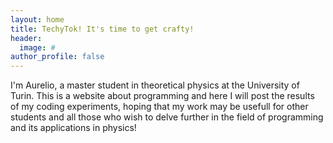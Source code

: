 ```yaml
---
layout: home
title: TechyTok! It's time to get crafty!
header:
  image: #
author_profile: false
---
```

I'm Aurelio, a master student in theoretical physics at the University of Turin.
This is a website about programming and here I will post the results of my coding experiments, hoping that my work may be usefull for other students and all those who wish to delve further in the field of programming and its applications in physics!
